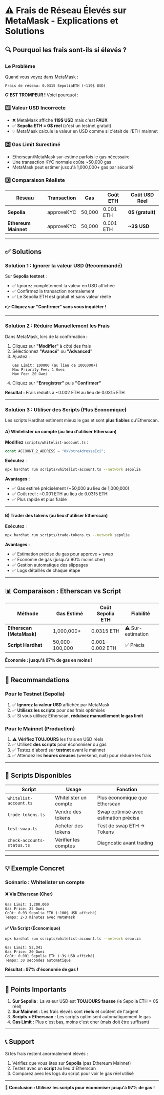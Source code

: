# ⚠️ Frais de Réseau Élevés sur MetaMask - Explications et Solutions

## 🔍 Pourquoi les frais sont-ils si élevés ?

### Le Problème
Quand vous voyez dans MetaMask :
```
Frais de réseau: 0.0315 SepoliaETH (~119$ USD)
```

**C'EST TROMPEUR !** Voici pourquoi :

### 1️⃣ **Valeur USD Incorrecte**
- ❌ MetaMask affiche **119$ USD** mais c'est **FAUX**
- ✅ **Sepolia ETH = 0$ réel** (c'est un testnet gratuit)
- 💡 MetaMask calcule la valeur en USD comme si c'était de l'ETH mainnet

### 2️⃣ **Gas Limit Surestimé**
- Etherscan/MetaMask sur-estime parfois le gas nécessaire
- Une transaction KYC normale coûte ~50,000 gas
- MetaMask peut estimer jusqu'à 1,000,000+ gas par sécurité

### 3️⃣ **Comparaison Réaliste**

| Réseau | Transaction | Gas | Coût ETH | Coût USD Réel |
|--------|-------------|-----|----------|---------------|
| **Sepolia** | approveKYC | 50,000 | 0.001 ETH | **0$ (gratuit)** |
| **Ethereum Mainnet** | approveKYC | 50,000 | 0.001 ETH | **~3$ USD** |

---

## ✅ Solutions

### **Solution 1 : Ignorer la valeur USD (Recommandé)**

Sur **Sepolia testnet** :
- ✅ Ignorez complètement la valeur en USD affichée
- ✅ Confirmez la transaction normalement
- ✅ Le Sepolia ETH est gratuit et sans valeur réelle

**👉 Cliquez sur "Confirmer" sans vous inquiéter !**

---

### **Solution 2 : Réduire Manuellement les Frais**

Dans MetaMask, lors de la confirmation :

1. Cliquez sur **"Modifier"** à côté des frais
2. Sélectionnez **"Avancé"** ou **"Advanced"**
3. Ajustez :
   ```
   Gas Limit: 100000 (au lieu de 1000000+)
   Max Priority Fee: 1 Gwei
   Max Fee: 20 Gwei
   ```
4. Cliquez sur **"Enregistrer"** puis **"Confirmer"**

**Résultat :** Frais réduits à ~0.002 ETH au lieu de 0.0315 ETH

---

### **Solution 3 : Utiliser des Scripts (Plus Économique)**

Les scripts Hardhat estiment mieux le gas et sont **plus fiables** qu'Etherscan.

#### A) Whitelister un compte (au lieu d'utiliser Etherscan)

**Modifiez** `scripts/whitelist-account.ts` :
```typescript
const ACCOUNT_2_ADDRESS = "0xVotreAdresseIci";
```

**Exécutez** :
```bash
npx hardhat run scripts/whitelist-account.ts --network sepolia
```

**Avantages :**
- ✅ Gas estimé précisément (~50,000 au lieu de 1,000,000)
- ✅ Coût réel : ~0.001 ETH au lieu de 0.0315 ETH
- ✅ Plus rapide et plus fiable

---

#### B) Trader des tokens (au lieu d'utiliser Etherscan)

**Exécutez** :
```bash
npx hardhat run scripts/trade-tokens.ts --network sepolia
```

**Avantages :**
- ✅ Estimation précise du gas pour approve + swap
- ✅ Économie de gas (jusqu'à 90% moins cher)
- ✅ Gestion automatique des slippages
- ✅ Logs détaillés de chaque étape

---

## 📊 Comparaison : Etherscan vs Script

| Méthode | Gas Estimé | Coût Sepolia ETH | Fiabilité |
|---------|------------|------------------|-----------|
| **Etherscan (MetaMask)** | 1,000,000+ | 0.0315 ETH | ⚠️ Sur-estimation |
| **Script Hardhat** | 50,000-100,000 | 0.001-0.002 ETH | ✅ Précis |

**Économie : jusqu'à 97% de gas en moins !**

---

## 🎯 Recommandations

### Pour le Testnet (Sepolia)
1. ✅ **Ignorez la valeur USD** affichée par MetaMask
2. ✅ **Utilisez les scripts** pour des frais optimisés
3. ✅ Si vous utilisez Etherscan, **réduisez manuellement le gas limit**

### Pour le Mainnet (Production)
1. ⚠️ **Vérifiez TOUJOURS** les frais en USD réels
2. ✅ Utilisez **des scripts** pour économiser du gas
3. ✅ Testez d'abord sur **testnet** avant le mainnet
4. ✅ Attendez les **heures creuses** (weekend, nuit) pour réduire les frais

---

## 🔧 Scripts Disponibles

| Script | Usage | Fonction |
|--------|-------|----------|
| `whitelist-account.ts` | Whitelister un compte | Plus économique que Etherscan |
| `trade-tokens.ts` | Vendre des tokens | Swap optimisé avec estimation précise |
| `test-swap.ts` | Acheter des tokens | Test de swap ETH → Tokens |
| `check-accounts-status.ts` | Vérifier les comptes | Diagnostic avant trading |

---

## 💡 Exemple Concret

### Scénario : Whitelister un compte

#### ❌ **Via Etherscan (Cher)**
```
Gas Limit: 1,200,000
Gas Price: 25 Gwei
Coût: 0.03 Sepolia ETH (~100$ USD affiché)
Temps: 2-3 minutes avec MetaMask
```

#### ✅ **Via Script (Économique)**
```bash
npx hardhat run scripts/whitelist-account.ts --network sepolia
```
```
Gas Limit: 52,341
Gas Price: 20 Gwei
Coût: 0.001 Sepolia ETH (~3$ USD affiché)
Temps: 30 secondes automatique
```

**Résultat : 97% d'économie de gas !**

---

## 🚨 Points Importants

1. **Sur Sepolia** : La valeur USD est **TOUJOURS fausse** (le Sepolia ETH = 0$ réel)
2. **Sur Mainnet** : Les frais élevés sont **réels** et coûtent de l'argent
3. **Scripts > Etherscan** : Les scripts optimisent automatiquement le gas
4. **Gas Limit** : Plus c'est bas, moins c'est cher (mais doit être suffisant)

---

## 📞 Support

Si les frais restent anormalement élevés :
1. Vérifiez que vous êtes sur **Sepolia** (pas Ethereum Mainnet)
2. Testez avec un **script** au lieu d'Etherscan
3. Comparez avec les logs du script pour voir le gas réel utilisé

---

**🎯 Conclusion : Utilisez les scripts pour économiser jusqu'à 97% de gas !**
